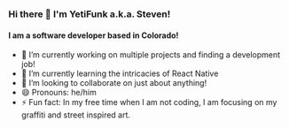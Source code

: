 ### Hi there 👋 I'm YetiFunk a.k.a. Steven!

#### I am a software developer based in Colorado!

- 🔭 I’m currently working on multiple projects and finding a development job!
- 🌱 I’m currently learning the intricacies of React Native
- 👯 I’m looking to collaborate on just about anything!
- 😄 Pronouns: he/him
- ⚡ Fun fact: In my free time when I am not coding, I am focusing on my graffiti and street inspired art.
